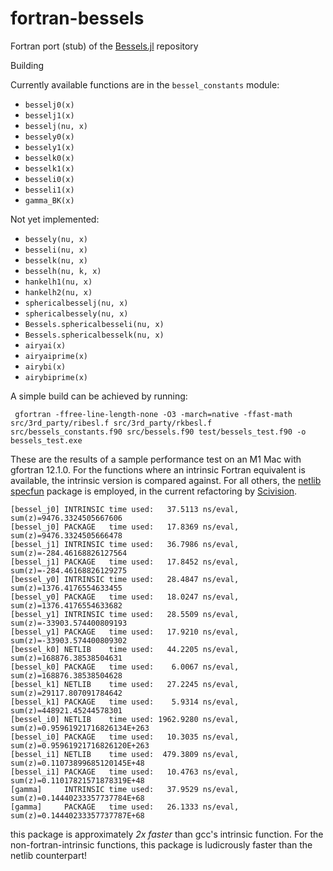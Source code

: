 # fortran-bessels
Fortran port (stub) of the [Bessels.jl](https://github.com/heltonmc/Bessels.jl.git) repository

Building

Currently available functions are in the `bessel_constants` module:
- `besselj0(x)`
- `besselj1(x)`
- `besselj(nu, x)`
- `bessely0(x)`
- `bessely1(x)`
- `besselk0(x)`
- `besselk1(x)`
- `besseli0(x)`
- `besseli1(x)`
- `gamma_BK(x)`

Not yet implemented: 
- `bessely(nu, x)`
- `besseli(nu, x)`
- `besselk(nu, x)`
- `besselh(nu, k, x)`
- `hankelh1(nu, x)`
- `hankelh2(nu, x)`
- `sphericalbesselj(nu, x)`
- `sphericalbessely(nu, x)`
- `Bessels.sphericalbesseli(nu, x)`
- `Bessels.sphericalbesselk(nu, x)`
- `airyai(x)`
- `airyaiprime(x)`
- `airybi(x)`
- `airybiprime(x)`

A simple build can be achieved by running:

```
 gfortran -ffree-line-length-none -O3 -march=native -ffast-math src/3rd_party/ribesl.f src/3rd_party/rkbesl.f src/bessels_constants.f90 src/bessels.f90 test/bessels_test.f90 -o bessels_test.exe
```

These are the results of a sample performance test on an M1 Mac with gfortran 12.1.0.
For the functions where an intrinsic Fortran equivalent is available, the intrinsic version is compared against.
For all others, the [netlib specfun](https://netlib.org/specfun/) package is employed, in the current refactoring by [Scivision](https://github.com/scivision/rpn-calc-fortran).

```
[bessel_j0] INTRINSIC time used:   37.5113 ns/eval, sum(z)=9476.3324505667606
[bessel_j0] PACKAGE   time used:   17.8369 ns/eval, sum(z)=9476.3324505666478
[bessel_j1] INTRINSIC time used:   36.7986 ns/eval, sum(z)=-284.46168826127564
[bessel_j1] PACKAGE   time used:   17.8452 ns/eval, sum(z)=-284.46168826129275
[bessel_y0] INTRINSIC time used:   28.4847 ns/eval, sum(z)=1376.4176554633455
[bessel_y0] PACKAGE   time used:   18.0247 ns/eval, sum(z)=1376.4176554633682
[bessel_y1] INTRINSIC time used:   28.5509 ns/eval, sum(z)=-33903.574400809193
[bessel_y1] PACKAGE   time used:   17.9210 ns/eval, sum(z)=-33903.574400809302
[bessel_k0] NETLIB    time used:   44.2205 ns/eval, sum(z)=168876.38538504631
[bessel_k0] PACKAGE   time used:    6.0067 ns/eval, sum(z)=168876.38538504628
[bessel_k1] NETLIB    time used:   27.2245 ns/eval, sum(z)=29117.807091784642
[bessel_k1] PACKAGE   time used:    5.9314 ns/eval, sum(z)=448921.45244578301
[bessel_i0] NETLIB    time used: 1962.9280 ns/eval, sum(z)=0.95961921716826134E+263
[bessel_i0] PACKAGE   time used:   10.3035 ns/eval, sum(z)=0.95961921716826120E+263
[bessel_i1] NETLIB    time used:  479.3809 ns/eval, sum(z)=0.11073899685120145E+48
[bessel_i1] PACKAGE   time used:   10.4763 ns/eval, sum(z)=0.11017821571878319E+48
[gamma]     INTRINSIC time used:   37.9529 ns/eval, sum(z)=0.14440233357737784E+68
[gamma]     PACKAGE   time used:   26.1333 ns/eval, sum(z)=0.14440233357737787E+68

```

this package is approximately *2x faster* than gcc's intrinsic function. For the non-fortran-intrinsic functions, this package is ludicrously faster than the netlib counterpart!


